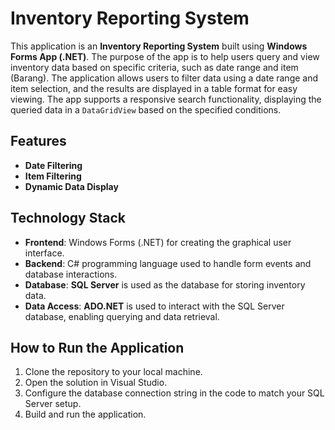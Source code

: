 # Inventory Reporting System

This application is an **Inventory Reporting System** built using **Windows Forms App (.NET)**. The purpose of the app is to help users query and view inventory data based on specific criteria, such as date range and item (Barang). The application allows users to filter data using a date range and item selection, and the results are displayed in a table format for easy viewing. The app supports a responsive search functionality, displaying the queried data in a `DataGridView` based on the specified conditions.

## Features
- **Date Filtering**
- **Item Filtering**
- **Dynamic Data Display**

## Technology Stack
- **Frontend**: Windows Forms (.NET) for creating the graphical user interface.
- **Backend**: C# programming language used to handle form events and database interactions.
- **Database**: **SQL Server** is used as the database for storing inventory data.
- **Data Access**: **ADO.NET** is used to interact with the SQL Server database, enabling querying and data retrieval.

## How to Run the Application
1. Clone the repository to your local machine.
2. Open the solution in Visual Studio.
3. Configure the database connection string in the code to match your SQL Server setup.
4. Build and run the application.

